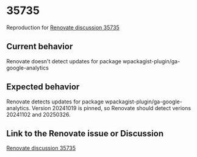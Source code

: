 # 35735

Reproduction for [Renovate discussion 35735](https://github.com/renovatebot/renovate/discussions/35735)

## Current behavior

Renovate doesn't detect updates for package wpackagist-plugin/ga-google-analytics

## Expected behavior

Renovate detects updates for package wpackagist-plugin/ga-google-analytics. Version 20241019 is pinned, so Renovate should detect verions 20241102 and 20250326.

## Link to the Renovate issue or Discussion

[Renovate discussion 35735](https://github.com/renovatebot/renovate/discussions/35735)
